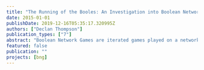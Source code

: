 ```yaml
---
title: "The Running of the Booles: An Investigation into Boolean Network Games"
date: 2015-01-01
publishDate: 2019-12-16T05:35:17.320995Z
authors: ["Declan Thompson"]
publication_types: ["7"]
abstract: "Boolean Network Games are iterated games played on a network, in which players choose a set of properties to present each round, with the aim of achieving some goal by way of a machine strategy. We define Boolean Games and Iterated Boolean Games as a brief background to the introduction of Boolean Network Games. We then discuss Boolean Network Games in detail, considering their definition and some basic properties. A translation between Boolean Network Games and Iterated Boolean Games is given, grounding the new model in existing frameworks. Finally, we consider a number of extensions to Boolean Network Games to allow for logical representations of machine strategies and the inclusion of epistemology in the games."
featured: false
publication: ""
projects: [bng]
---
```


